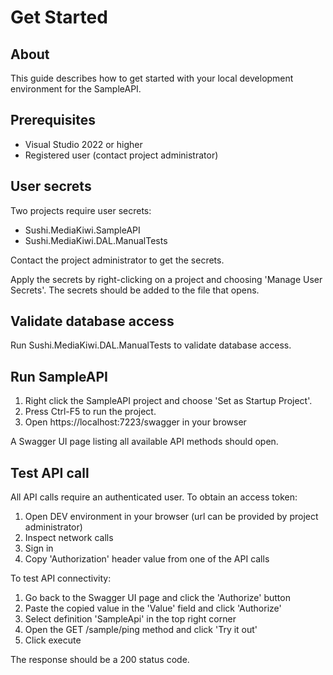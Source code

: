 # Get Started
## About
This guide describes how to get started with your local development environment for the SampleAPI.
## Prerequisites
- Visual Studio 2022 or higher
- Registered user (contact project administrator)
## User secrets
Two projects require user secrets:
- Sushi.MediaKiwi.SampleAPI
- Sushi.MediaKiwi.DAL.ManualTests

Contact the project administrator to get the secrets.

Apply the secrets by right-clicking on a project and choosing 'Manage User Secrets'. The secrets should be added to the file that opens.
## Validate database access
Run Sushi.MediaKiwi.DAL.ManualTests to validate database access.
## Run SampleAPI
1. Right click the SampleAPI project and choose 'Set as Startup Project'. 
2. Press Ctrl-F5 to run the project.
3. Open https://localhost:7223/swagger in your browser

A Swagger UI page listing all available API methods should open.
## Test API call
All API calls require an authenticated user. To obtain an access token:
1. Open DEV environment in your browser (url can be provided by project administrator)
2. Inspect network calls
3. Sign in
4. Copy 'Authorization' header value from one of the API calls

To test API connectivity:
1. Go back to the Swagger UI page and click the 'Authorize' button
2. Paste the copied value in the 'Value' field and click 'Authorize'
3. Select definition 'SampleApi' in the top right corner
4. Open the GET /sample/ping method and click 'Try it out'
5. Click execute

The response should be a 200 status code.


